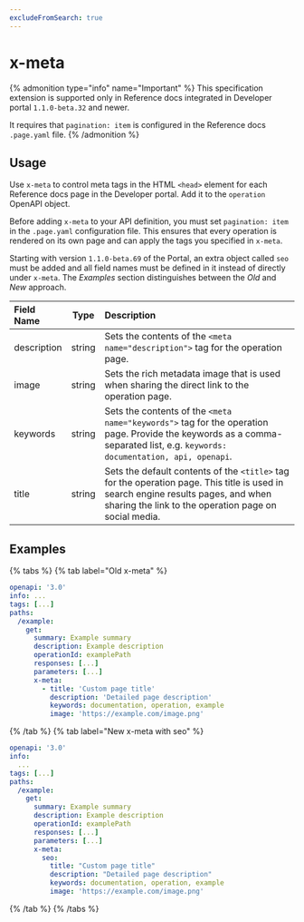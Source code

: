 ```yaml
---
excludeFromSearch: true
---
```


# x-meta

{% admonition type="info" name="Important" %}
This specification extension is supported only in Reference docs integrated in Developer portal `1.1.0-beta.32` and newer.

It requires that `pagination: item` is configured in the Reference docs `.page.yaml` file.
{% /admonition %}

## Usage

Use `x-meta` to control meta tags in the HTML `<head>` element for each Reference docs page in the Developer portal. Add it to the `operation` OpenAPI object.

Before adding `x-meta` to your API definition, you must set `pagination: item` in the `.page.yaml` configuration file. This ensures that every operation is rendered on its own page and can apply the tags you specified in `x-meta`.

Starting with version `1.1.0-beta.69` of the Portal, an extra object called `seo` must be added and all field names must be defined in it instead of directly under `x-meta`. The *Examples* section distinguishes between the *Old* and *New* approach.


| Field Name  | Type  | Description  |
| :---------- | :------: | :----------- |
| description | string   | Sets the contents of the `<meta name="description">` tag for the operation page. |
| image       | string   | Sets the rich metadata image that is used when sharing the direct link to the operation page. |
| keywords    | string   | Sets the contents of the `<meta name="keywords">` tag for the operation page. Provide the keywords as a comma-separated list, e.g. `keywords: documentation, api, openapi`. |
| title       | string   | Sets the default contents of the `<title>` tag for the operation page. This title is used in search engine results pages, and when sharing the link to the operation page on social media. |


## Examples

{% tabs %}
{% tab label="Old x-meta" %}
```yaml
openapi: '3.0'
info: ...
tags: [...]
paths:
  /example:
    get:
      summary: Example summary
      description: Example description
      operationId: examplePath
      responses: [...]
      parameters: [...]
      x-meta:
        - title: 'Custom page title'
          description: 'Detailed page description'
          keywords: documentation, operation, example
          image: 'https://example.com/image.png'
```
{% /tab  %}
{% tab label="New x-meta with seo" %}
```yaml
openapi: '3.0'
info:
  ...
tags: [...]
paths:
  /example:
    get:
      summary: Example summary
      description: Example description
      operationId: examplePath
      responses: [...]
      parameters: [...]
      x-meta:
        seo:
          title: "Custom page title"
          description: "Detailed page description"
          keywords: documentation, operation, example
          image: 'https://example.com/image.png'
```
{% /tab  %}
{% /tabs  %}
